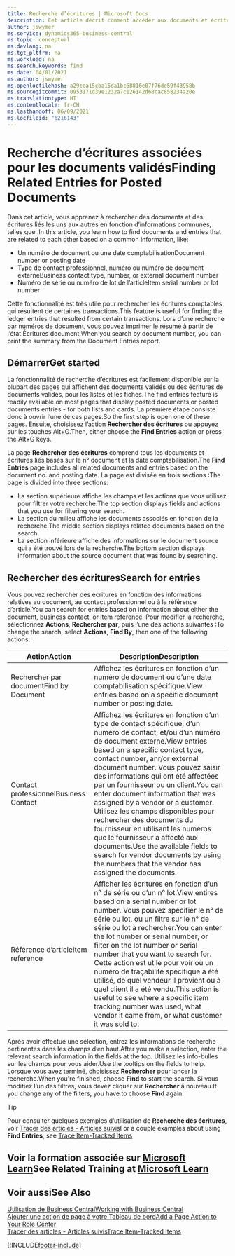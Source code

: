 ```yaml
---
title: Recherche d’écritures | Microsoft Docs
description: Cet article décrit comment accéder aux documents et écritures liés
author: jswymer
ms.service: dynamics365-business-central
ms.topic: conceptual
ms.devlang: na
ms.tgt_pltfrm: na
ms.workload: na
ms.search.keywords: find
ms.date: 04/01/2021
ms.author: jswymer
ms.openlocfilehash: a29cea15cba15da1bc68816e07f76de59f43958b
ms.sourcegitcommit: 0953171d39e1232a7c126142d68cac858234a20e
ms.translationtype: HT
ms.contentlocale: fr-CH
ms.lasthandoff: 06/09/2021
ms.locfileid: "6216143"
---
```

# <a name="finding-related-entries-for-posted-documents"></a><span data-ttu-id="86a07-103">Recherche d’écritures associées pour les documents validés</span><span class="sxs-lookup"><span data-stu-id="86a07-103">Finding Related Entries for Posted Documents</span></span> 

<span data-ttu-id="86a07-104">Dans cet article, vous apprenez à rechercher des documents et des écritures liés les uns aux autres en fonction d’informations communes, telles que :</span><span class="sxs-lookup"><span data-stu-id="86a07-104">In this article, you learn how to find documents and entries that are related to each other based on a common information, like:</span></span>

- <span data-ttu-id="86a07-105">Un numéro de document ou une date comptabilisation</span><span class="sxs-lookup"><span data-stu-id="86a07-105">Document number or posting date</span></span>
- <span data-ttu-id="86a07-106">Type de contact professionnel, numéro ou numéro de document externe</span><span class="sxs-lookup"><span data-stu-id="86a07-106">Business contact type, number, or external document number</span></span>
- <span data-ttu-id="86a07-107">Numéro de série ou numéro de lot de l’article</span><span class="sxs-lookup"><span data-stu-id="86a07-107">Item serial number or lot number</span></span>

<span data-ttu-id="86a07-108">Cette fonctionnalité est très utile pour rechercher les écritures comptables qui résultent de certaines transactions.</span><span class="sxs-lookup"><span data-stu-id="86a07-108">This feature is useful for finding the ledger entries that resulted from certain transactions.</span></span> <span data-ttu-id="86a07-109">Lors d’une recherche par numéros de document, vous pouvez imprimer le résumé à partir de l’état Écritures document.</span><span class="sxs-lookup"><span data-stu-id="86a07-109">When you search by document number, you can print the summary from the Document Entries report.</span></span>

## <a name="get-started"></a><span data-ttu-id="86a07-110">Démarrer</span><span class="sxs-lookup"><span data-stu-id="86a07-110">Get started</span></span>

<span data-ttu-id="86a07-111">La fonctionnalité de recherche d’écritures est facilement disponible sur la plupart des pages qui affichent des documents validés ou des écritures de documents validés, pour les listes et les fiches.</span><span class="sxs-lookup"><span data-stu-id="86a07-111">The find entries feature is readily available on most pages that display posted documents or posted documents entries - for both lists and cards.</span></span> <span data-ttu-id="86a07-112">La première étape consiste donc à ouvrir l’une de ces pages.</span><span class="sxs-lookup"><span data-stu-id="86a07-112">So the first step is open one of these pages.</span></span> <span data-ttu-id="86a07-113">Ensuite, choisissez l’action **Rechercher des écritures** ou appuyez sur les touches Alt+G.</span><span class="sxs-lookup"><span data-stu-id="86a07-113">Then, either choose the **Find Entries** action or press the Alt+G keys.</span></span>

<span data-ttu-id="86a07-114">La page **Rechercher des écritures** comprend tous les documents et écritures liés basés sur le n° document et la date comptabilisation.</span><span class="sxs-lookup"><span data-stu-id="86a07-114">The **Find Entries** page  includes all related documents and entries based on the document no. and posting date.</span></span> <span data-ttu-id="86a07-115">La page est divisée en trois sections :</span><span class="sxs-lookup"><span data-stu-id="86a07-115">The page is divided into three sections:</span></span>

- <span data-ttu-id="86a07-116">La section supérieure affiche les champs et les actions que vous utilisez pour filtrer votre recherche.</span><span class="sxs-lookup"><span data-stu-id="86a07-116">The top section displays fields and actions that you use for filtering your search.</span></span>
- <span data-ttu-id="86a07-117">La section du milieu affiche les documents associés en fonction de la recherche.</span><span class="sxs-lookup"><span data-stu-id="86a07-117">The middle section displays related documents based on the search.</span></span>
- <span data-ttu-id="86a07-118">La section inférieure affiche des informations sur le document source qui a été trouvé lors de la recherche.</span><span class="sxs-lookup"><span data-stu-id="86a07-118">The bottom section displays information about the source document that was found by searching.</span></span>


<!--
 There are two ways to open this page:

- Choose the ![Lightbulb that opens the Tell Me feature](media/ui-search/search_small.png "Tell me what you want to do") icon, enter **Find Entries**, and then choose the related link.

    With this way, the **Find Entries** page might be empty, and you'll have to start searching for entries from scratch.
    
- Open a page that displays posted documents or posted documents entries, either a list or a card. Then, locate and select the **Find Entries** action.

    With this way, the **Find Entries**, page will include all related documents and entries based on the document no. and posting date.


    > [!TIP]
    > If you are on a page that has the **Find Entries** action, press crtl+G to open the **Find Entries** page directly. 
-->

## <a name="search-for-entries"></a><span data-ttu-id="86a07-119">Rechercher des écritures</span><span class="sxs-lookup"><span data-stu-id="86a07-119">Search for entries</span></span>

<span data-ttu-id="86a07-120">Vous pouvez rechercher des écritures en fonction des informations relatives au document, au contact professionnel ou à la référence d’article.</span><span class="sxs-lookup"><span data-stu-id="86a07-120">You can search for entries based on information about either the document, business contact, or item reference.</span></span> <span data-ttu-id="86a07-121">Pour modifier la recherche, sélectionnez **Actions**, **Rechercher par**, puis l’une des actions suivantes :</span><span class="sxs-lookup"><span data-stu-id="86a07-121">To change the search, select **Actions**, **Find By**, then one of the following actions:</span></span>

|<span data-ttu-id="86a07-122">Action</span><span class="sxs-lookup"><span data-stu-id="86a07-122">Action</span></span>|<span data-ttu-id="86a07-123">Description</span><span class="sxs-lookup"><span data-stu-id="86a07-123">Description</span></span>|
|------|-----------|
|<span data-ttu-id="86a07-124">Rechercher par document</span><span class="sxs-lookup"><span data-stu-id="86a07-124">Find by Document</span></span>|<span data-ttu-id="86a07-125">Affichez les écritures en fonction d’un numéro de document ou d’une date comptabilisation spécifique.</span><span class="sxs-lookup"><span data-stu-id="86a07-125">View entries based on a specific document number or posting date.</span></span>|
|<span data-ttu-id="86a07-126">Contact professionnel</span><span class="sxs-lookup"><span data-stu-id="86a07-126">Business Contact</span></span> |<span data-ttu-id="86a07-127">Affichez les écritures en fonction d’un type de contact spécifique, d’un numéro de contact, et/ou d’un numéro de document externe.</span><span class="sxs-lookup"><span data-stu-id="86a07-127">View entries based on a specific contact type, contact number, anr/or external document number.</span></span> <span data-ttu-id="86a07-128">Vous pouvez saisir des informations qui ont été affectées par un fournisseur ou un client.</span><span class="sxs-lookup"><span data-stu-id="86a07-128">You can enter document information that was assigned by a vendor or a customer.</span></span> <span data-ttu-id="86a07-129">Utilisez les champs disponibles pour rechercher des documents du fournisseur en utilisant les numéros que le fournisseur a affecté aux documents.</span><span class="sxs-lookup"><span data-stu-id="86a07-129">Use the available fields to search for vendor documents by using the numbers that the vendor has assigned the documents.</span></span>|
|<span data-ttu-id="86a07-130">Référence d’article</span><span class="sxs-lookup"><span data-stu-id="86a07-130">Item reference</span></span>|<span data-ttu-id="86a07-131">Afficher les écritures en fonction d’un n° de série ou d’un n° lot.</span><span class="sxs-lookup"><span data-stu-id="86a07-131">View entires based on a serial number or lot number.</span></span> <span data-ttu-id="86a07-132">Vous pouvez spécifier le n° de série ou lot, ou un filtre sur le n° de série ou lot à rechercher.</span><span class="sxs-lookup"><span data-stu-id="86a07-132">You can enter the lot number or serial number, or filter on the lot number or serial number that you want to search for.</span></span> <span data-ttu-id="86a07-133">Cette action est utile pour voir où un numéro de traçabilité spécifique a été utilisé, de quel vendeur il provient ou à quel client il a été vendu.</span><span class="sxs-lookup"><span data-stu-id="86a07-133">This action is useful to see where a specific item tracking number was used, what vendor it came from, or what customer it was sold to.</span></span>|

<span data-ttu-id="86a07-134">Après avoir effectué une sélection, entrez les informations de recherche pertinentes dans les champs d’en haut.</span><span class="sxs-lookup"><span data-stu-id="86a07-134">After you make a selection, enter the relevant search information in the fields at the top.</span></span> <span data-ttu-id="86a07-135">Utilisez les info-bulles sur les champs pour vous aider.</span><span class="sxs-lookup"><span data-stu-id="86a07-135">Use the tooltips on the fields to help.</span></span> <span data-ttu-id="86a07-136">Lorsque vous avez terminé, choisissez **Rechercher** pour lancer la recherche.</span><span class="sxs-lookup"><span data-stu-id="86a07-136">When you're finished, choose **Find** to start the search.</span></span> <span data-ttu-id="86a07-137">Si vous modifiez l’un des filtres, vous devez cliquer sur **Rechercher** à nouveau.</span><span class="sxs-lookup"><span data-stu-id="86a07-137">If you change any of the filters, you have to choose **Find** again.</span></span>

> [!TIP]
> <span data-ttu-id="86a07-138">Pour consulter quelques exemples d’utilisation de **Recherche des écritures**, voir [Tracer des articles - Articles suivis](inventory-how-to-trace-item-tracked-items.md)</span><span class="sxs-lookup"><span data-stu-id="86a07-138">For a couple examples about using **Find Entries**, see [Trace Item-Tracked Items](inventory-how-to-trace-item-tracked-items.md)</span></span> <!--and [Walkthrough: Tracing Serial-Lot Numbers](walkthrough-tracing-serial-lot-numbers.md). -->

## <a name="see-related-training-at-microsoft-learn"></a><span data-ttu-id="86a07-139">Voir la formation associée sur [Microsoft Learn](/learn/modules/user-interface-dynamics-365-business-central/index)</span><span class="sxs-lookup"><span data-stu-id="86a07-139">See Related Training at [Microsoft Learn](/learn/modules/user-interface-dynamics-365-business-central/index)</span></span>

## <a name="see-also"></a><span data-ttu-id="86a07-140">Voir aussi</span><span class="sxs-lookup"><span data-stu-id="86a07-140">See Also</span></span>

[<span data-ttu-id="86a07-141">Utilisation de Business Central</span><span class="sxs-lookup"><span data-stu-id="86a07-141">Working with Business Central</span></span>](ui-work-product.md)  
[<span data-ttu-id="86a07-142">Ajouter une action de page à votre Tableau de bord</span><span class="sxs-lookup"><span data-stu-id="86a07-142">Add a Page Action to Your Role Center</span></span>](ui-bookmarks.md)  
[<span data-ttu-id="86a07-143">Tracer des articles - Articles suivis</span><span class="sxs-lookup"><span data-stu-id="86a07-143">Trace Item-Tracked Items</span></span>](inventory-how-to-trace-item-tracked-items.md)  


[!INCLUDE[footer-include](includes/footer-banner.md)]
